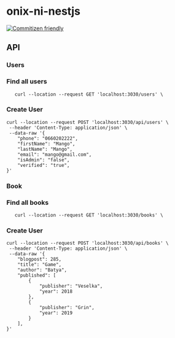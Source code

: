 # onix-ni-nestjs

[![Commitizen friendly](https://img.shields.io/badge/commitizen-friendly-brightgreen.svg)](http://commitizen.github.io/cz-cli/)

## API

### Users

### Find all users

```
   curl --location --request GET 'localhost:3030/users' \

```

### Create User

```
curl --location --request POST 'localhost:3030/api/users' \
 --header 'Content-Type: application/json' \
 --data-raw '{
    "phone": "0660202222",
    "firstName": "Mango",
    "lastName": "Mango",
    "email": "mango@gmail.com",
    "isAdmin": "false",
    "verified": "true",
}'

```

### Book

### Find all books

```
   curl --location --request GET 'localhost:3030/books' \

```

### Create User

```
curl --location --request POST 'localhost:3030/api/books' \
 --header 'Content-Type: application/json' \
 --data-raw '{
    "blogpost": 285,
    "title": "Game",
    "author": "Batya",
    "published": [
        {
            "publisher": "Veselka",
            "year": 2018
        },
        {
            "publisher": "Grin",
            "year": 2019
        }
    ],
}'

```
